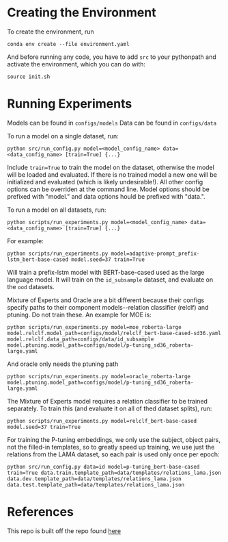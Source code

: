 # Creating the Environment
To create the environment, run
```
conda env create --file environment.yaml
```

And before running any code, you have to add `src` to your pythonpath and activate the environment, which you can do with:
```
source init.sh
```

# Running Experiments
Models can be found in `configs/models`
Data can be found in `configs/data`

To run a model on a single dataset, run:
```
python src/run_config.py model=<model_config_name> data=<data_config_name> [train=True] {...}
```
Include `train=True` to train the model on the dataset, otherwise the model will be loaded and evaluated. If there is no trained model a new one will be initialized and evaluated (which is likely undesirable!). All other config options can be overriden at the command line. Model options should be prefixed with "model." and data options hould be prefixed with "data.".

To run a model on all datasets, run:
```
python scripts/run_experiments.py model=<model_config_name> data=<data_config_name> [train=True] {...}
```


For example:
```
python scripts/run_experiments.py model=adaptive-prompt_prefix-lstm_bert-base-cased model.seed=37 train=True
```
Will train a prefix-lstm model with BERT-base-cased used as the large language model. It will train on the `id_subsample` dataset, and evaluate on the `ood` datasets.


Mixture of Experts and Oracle are a bit different because their configs specify paths to their component models--relation classifier (relclf) and ptuning. Do not train these. An example for MOE is:
```
python scripts/run_experiments.py model=moe_roberta-large model.relclf.model_path=configs/model/relclf_bert-base-cased-sd36.yaml model.relclf.data_path=configs/data/id_subsample model.ptuning.model_path=configs/model/p-tuning_sd36_roberta-large.yaml
```
And oracle only needs the ptuning path
```
python scripts/run_experiments.py model=oracle_roberta-large model.ptuning.model_path=configs/model/p-tuning_sd36_roberta-large.yaml
```

The Mixture of Experts model requires a relation classifier to be trained separately. To train this (and evaluate it on all of thed dataset splits), run:
```
python scripts/run_experiments.py model=relclf_bert-base-cased model.seed=37 train=True
```

For training the P-tuning embeddings, we only use the subject, object pairs, not the filled-in templates, so to greatly speed up training, we use just the relations from the LAMA dataset, so each pair is used only once per epoch:
```
python src/run_config.py data=id model=p-tuning_bert-base-cased train=True data.train.template_path=data/templates/relations_lama.json data.dev.template_path=data/templates/relations_lama.json data.test.template_path=data/templates/relations_lama.json
```



# References
This repo is built off the repo found [here](https://github.com/THUDM/P-tuning/tree/main)

